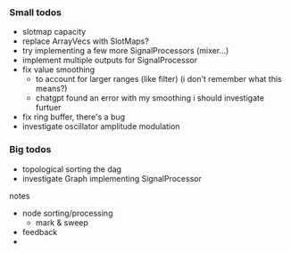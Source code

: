 ### Small todos
- slotmap capacity
-  replace ArrayVecs with SlotMaps?
- try implementing a few more SignalProcessors (mixer...)
- implement multiple outputs for SignalProcessor
- fix value smoothing
  - to account for larger ranges (like filter) (i don't remember what this means?)
  - chatgpt found an error with my smoothing i should investigate furtuer
- fix ring buffer, there's a bug
- investigate oscillator amplitude modulation

### Big todos
- topological sorting the dag
- investigate Graph implementing SignalProcessor


notes
- node sorting/processing
  - mark & sweep
- feedback
- 